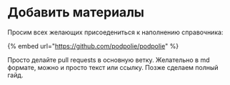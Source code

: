 # Добавить материалы

Просим всех желающих присоедениться к наполнению справочника:

{% embed url="https://github.com/podpolie/podpolie" %}

Просто делайте pull requests в основную ветку. Желательно в md формате, можно и просто текст или ссылку. Позже сделаем полный гайд.
